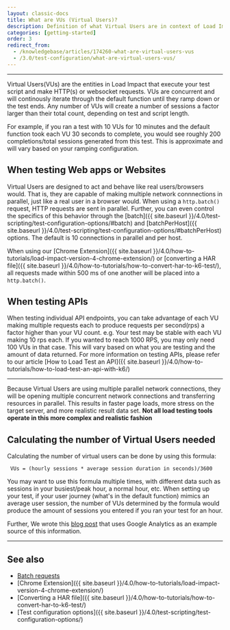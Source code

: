 ```yaml
---
layout: classic-docs
title: What are VUs (Virtual Users)?
description: Definition of what Virtual Users are in context of Load Impact.
categories: [getting-started]
order: 3
redirect_from:
  - /knowledgebase/articles/174260-what-are-virtual-users-vus
  - /3.0/test-configuration/what-are-virtual-users-vus/
---
```


***

Virtual Users(VUs) are the entities in Load Impact that execute your test script and make HTTP(s) or websocket requests. VUs are concurrent and will continously iterate through the default function until they ramp down or the test ends.  Any number of VUs will create a number of sessions a factor larger than their total count, depending on test and script length.

For example, if you ran a test with 10 VUs for 10 minutes and the default function took each VU 30 seconds to complete, you would see roughly 200 completions/total sessions generated from this test. This is approximate and will vary based on your ramping configuration.

## When testing Web apps or Websites

Virtual Users are designed to act and behave like real users/browsers would. That is, they are capable of making multiple network connnections in parallel, just like a real user in a browser would. When using a `http.batch()` request, HTTP requests are sent in parallel.  Further, you can even control the specifics of this behavior through the [batch]({{ site.baseurl }}/4.0/test-scripting/test-configuration-options/#batch) and [batchPerHost]({{ site.baseurl }}/4.0/test-scripting/test-configuration-options/#batchPerHost) options. The default is 10 connections in parallel and per host.

When using our [Chrome Extension]({{ site.baseurl }}/4.0/how-to-tutorials/load-impact-version-4-chrome-extension/) or [converting a HAR file]({{ site.baseurl }}/4.0/how-to-tutorials/how-to-convert-har-to-k6-test/), all requests made within 500 ms of one another will be placed into a `http.batch()`.

## When testing APIs
When testing individual API endpoints, you can take advantage of each VU making multiple requests each to produce requests per second(rps) a factor higher than your VU count.  e.g. Your test may be stable with each VU making 10 rps each. If you wanted to reach 1000 RPS, you may only need 100 VUs in that case. This will vary based on what you are testing and the amount of data returned. For more information on testing APIs, please refer to our article [How to Load Test an API]({{ site.baseurl }}/4.0/how-to-tutorials/how-to-load-test-an-api-with-k6/)

***

Because Virtual Users are using multiple parallel network connections, they will be opening multiple concurrent network connections and transferring resources in parallel. This results in faster page loads, more stress on the target server, and more realistic result data set. **Not all load testing tools operate in this more complex and realistic fashion**

## Calculating the number of Virtual Users needed

Calculating the number of virtual users can be done by using this formula:

` VUs = (hourly sessions * average session duration in seconds)/3600`

You may want to use this formula multiple times, with different data such as sessions in your busiest/peak hour, a normal hour, etc. When setting up your test, if your user journey (what's in the default function) mimics an average user session, the number of VUs determined by the formula would produce the amount of sessions you entered if you ran your test for an hour.

Further, We wrote this [blog post](http://blog.loadimpact.com/blog/monthly-visits-concurrent-users/) that uses Google Analytics as an example source of this information.

***

## See also

- [Batch requests](https://docs.k6.io/docs/batch-requests)
- [Chrome Extension]({{ site.baseurl }}/4.0/how-to-tutorials/load-impact-version-4-chrome-extension/)
- [Converting a HAR file]({{ site.baseurl }}/4.0/how-to-tutorials/how-to-convert-har-to-k6-test/)
- [Test configuration options]({{ site.baseurl }}/4.0/test-scripting/test-configuration-options/)
